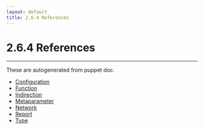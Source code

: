 ```yaml
---
layout: default
title: 2.6.4 References 
---
```


# 2.6.4 References
* * *

These are autogenerated from puppet doc.
* [Configuration](configuration.html)
* [Function](function.html)
* [Indirection](indirection.html)
* [Metaparameter](metaparameter.html)
* [Network](network.html)
* [Report](report.html)
* [Type](type.html)
